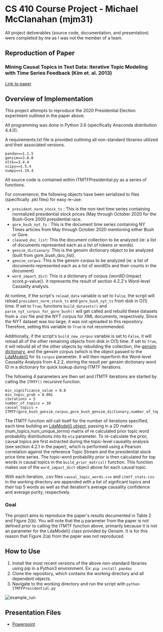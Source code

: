 # CS 410 Course Project - Michael McClanahan (mjm31)
All project deliverables (source code, documentation, and presentation) were completed by me as I was not the member of a team.

## Reproduction of Paper

### Mining Causal Topics in Text Data: Iterative Topic Modeling with Time Series Feedback (Kim et. al. 2013)
[Link to paper](https://dl-acm-org.proxy2.library.illinois.edu/doi/pdf/10.1145/2505515.2505612)

## Overview of Implementation

This project attempts to reproduce the 2020 Presidential Election experiment outlined in the paper above.

All programming was done in Python 3.6 (specifically Anaconda distribution 4.4.0).

A requirements.txt file is provided outlining all non-standard libraries utilized and their associated versions.

```
pandas==1.1.5
gensim==3.8.0
nltk==3.4.4
scipy==1.5.4
numpy==1.19.4
```

All source code is contained within ITMTFPresidential.py as a series of functions. 

For convenience, the following objects have been serialized to files (specifically .pkl files) for easy re-use:

- ```president_norm_stock_ts``` : This is the non-text time series containing normalized presidential stock prices (May through October 2020 for the Bush-Gore 2000 presidential race.
- ```gore_bush_nyt_ts``` : This is the document time series containing NY Times articles from May through October 2020 mentioning either Bush or Gore.
- ```cleaned_doc_list```: This the document collection to be analyzed (ie: a list of documents represented each as a list of tokens or words).
- ```gensim_dictionary```: This is the gensim dictionary object to be analyzed (built from gore_bush_doc_list).
- ```gensim_corpus```: This is the gensim corpus to be analyzed (ie: a list of documents represented each as a list of wordIDs and their counts in the document)
- ```word_impact_dict```: This is a dictionary of corpus {wordID:(impact score,p-value)}.  It represents the result of section 4.2.2's Word-level Causality analysis.

At runtime, if the script's ```reload_data``` variable is set to ```False```, the script will reload ```president_norm_stock_ts``` and ```gore_bush_nyt_ts``` from disk in O(1) time.  If set to ```True```, functions ```build_datasets()``` and ```parse_nyt_corpus_for_gore_bush()``` will get called and rebuild these datasets from a .csv file and the NYT corpus for XML documents, respectively.  Since the NYT dataset was too large, it was not uploaded to this repository.  Therefore, setting this variable to ```True``` is not recommended.

Additionally, if the script's ```build_new_corpus``` variable is set to ```False```, it will reload all of the other remaining objects from disk in O(1) time.  If set to ```True```, it will rebuild all of the other objects by rebuilding the collection, the [gensim dictionary](https://radimrehurek.com/gensim/corpora/dictionary.html), and the gensim corpus (which is the object passed to the [LdaModel()](https://radimrehurek.com/gensim/models/ldamodel.html) for its  ```corpus``` parameter.  It will then reperform the Word-level Causality Analysis from 4.2.2, storing the result per gensim dictionary word ID in a dictionary for quick lookup during ITMTF iterations.

The following 4 parameters are then set and ITMTF iterations are started by calling the ```ITMTF()``` recursive function.
```
min_significance_value = 0.8
min_topic_prob = 0.001
iterations = 5
number_of_topics = 10
causal_topics = ITMTF(gore_bush_gensim_corpus,gore_bush_gensim_dictionary,number_of_topics,number_of_topics,word_impact_dict,gore_bush_nyt_ts,president_norm_stock_ts,ts_tsID_map,min_significance_value,min_topic_prob,iterations)
```

The ITMTF function will call itself for the number of iterations specified, each time building an [LdaModel() object](https://radimrehurek.com/gensim/models/ldamodel.html), passing in a 2D matrix (num_topics,num_unique_terms) matrix of re calculated prior topic word probability distributions into its ```eta``` parameter. To re-calculate the prior, causal topics are first extracted during the topic-level causality analysis (see section 4.2.1 in the paper), which is performed using a Pearson correlation against the reference Topic Stream and the presidential stock price time series. The topic-word probability prior is then calculated for top words in causal topics in the ```build_prior_matrix()``` function.  This function makes use of the ```word_impact_dict``` object above for each causal topic. 

With each iteration, .csv files ```causal_topic_words.csv``` and ```itmtf_stats.csv``` in the working directory are appended with a list of signficant topics and their top 5 words as well as that iteration's average causality confidence and average purity, respectively.

### Goal

The project aims to reproduce the paper's results documented in Table 2 and Figure 2(b).  You will note that the µ parameter from the paper is not defined prior to calling the ITMTF function above, primarily because it is not an parameter for the LdaModel() class provided by Gensim.  It is for this reason that Figure 2(a) from the paper was not reproduced.

## How to Use

1. Install the most recent versions of the above non-standard libraries using pip in a Python3 environment.  Ex:
```pip install pandas```
2. Clone the repository, which contains the working directory and all dependent objects.
3. Navigate to the working directory and run the script with ```python ITMTFPresidential.py```

![example_run](https://github.com/MM026184/CourseProject/blob/main/images/example_run.png)

## Presentation Files
- [Powerpoint](https://github.com/MM026184/CourseProject/blob/main/mjm31%20Project%20Presentation.pptx)


